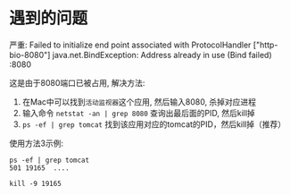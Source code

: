# 遇到的问题

严重: Failed to initialize end point associated with ProtocolHandler ["http-bio-8080"]
java.net.BindException: Address already in use (Bind failed) <null>:8080  

这是由于8080端口已被占用, 解决方法:
1. 在Mac中可以找到`活动监视器`这个应用, 然后输入8080, 杀掉对应进程
2. 输入命令 `netstat -an | grep 8080` 查询出最后面的PID, 然后kill掉
3. `ps -ef | grep tomcat`  找到该应用对应的tomcat的PID，然后kill掉（推荐）

使用方法3示例:  

```
ps -ef | grep tomcat
501 19165  ....

kill -9 19165
```